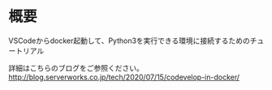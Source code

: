 # 概要
VSCodeからdocker起動して、Python3を実行できる環境に接続するためのチュートリアル

詳細はこちらのブログをご参照ください。  
http://blog.serverworks.co.jp/tech/2020/07/15/codevelop-in-docker/
